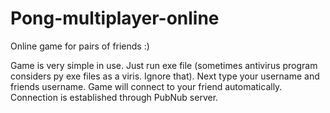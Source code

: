 # Pong-multiplayer-online
Online game for pairs of friends :)

Game is very simple in use. Just run exe file (sometimes antivirus program considers py exe files as a viris. Ignore that). 
Next type your username and friends username. 
Game will connect to your friend automatically. Connection is established through PubNub server.
